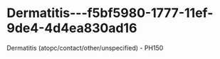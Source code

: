 # Dermatitis---f5bf5980-1777-11ef-9de4-4d4ea830ad16
Dermatitis (atopc/contact/other/unspecified) - PH150
